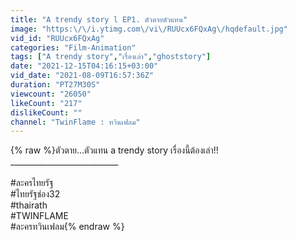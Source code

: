 ```yaml
---
title: "A trendy story l EP1. ตัวตายตัวแทน"
image: "https:\/\/i.ytimg.com\/vi\/RUUcx6FQxAg\/hqdefault.jpg"
vid_id: "RUUcx6FQxAg"
categories: "Film-Animation"
tags: ["A trendy story","เรื่องเล่า","ghoststory"]
date: "2021-12-15T04:16:15+03:00"
vid_date: "2021-08-09T16:57:36Z"
duration: "PT27M30S"
viewcount: "26050"
likeCount: "217"
dislikeCount: ""
channel: "TwinFlame : ทวินเฟลม"
---
```

{% raw %}ตัวตาย...ตัวแทน a trendy story เรื่องนี้ต้องเล่า!!<br />___________________________<br /><br />#ละครไทยรัฐ<br />#ไทยรัฐช่อง32<br />#thairath<br />#TWINFLAME<br />#ละครทวินเฟลม{% endraw %}

